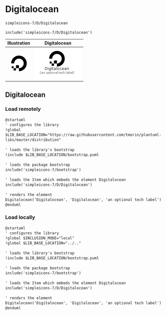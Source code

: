 # Digitalocean


```text
simpleicons-7/D/Digitalocean
```

```text
include('simpleicons-7/D/Digitalocean')
```



| Illustration | Digitalocean |
| :---: | :---: |
| ![illustration for Illustration](../../simpleicons-7/D/Digitalocean.png) | ![illustration for Digitalocean](../../simpleicons-7/D/Digitalocean.Local.png) |




## Digitalocean

### Load remotely
```plantuml
@startuml
' configures the library
!global $LIB_BASE_LOCATION="https://raw.githubusercontent.com/tmorin/plantuml-libs/master/distribution"

' loads the library's bootstrap
!include $LIB_BASE_LOCATION/bootstrap.puml

' loads the package bootstrap
include('simpleicons-7/bootstrap')

' loads the Item which embeds the element Digitalocean
include('simpleicons-7/D/Digitalocean')

' renders the element
Digitalocean('Digitalocean', 'Digitalocean', 'an optional tech label')
@enduml
```

### Load locally
```plantuml
@startuml
' configures the library
!global $INCLUSION_MODE="local"
!global $LIB_BASE_LOCATION="../.."

' loads the library's bootstrap
!include $LIB_BASE_LOCATION/bootstrap.puml

' loads the package bootstrap
include('simpleicons-7/bootstrap')

' loads the Item which embeds the element Digitalocean
include('simpleicons-7/D/Digitalocean')

' renders the element
Digitalocean('Digitalocean', 'Digitalocean', 'an optional tech label')
@enduml
```

